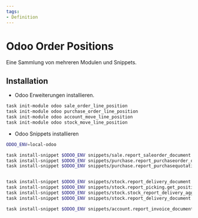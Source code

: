 ```yaml
---
tags:
- Definition
---
```

# Odoo Order Positions

Eine Sammlung von mehreren Modulen und Snippets.

## Installation

* Odoo Erweiterungen installieren.

```bash
task init-module odoo sale_order_line_position
task init-module odoo purchase_order_line_position
task init-module odoo account_move_line_position
task init-module odoo stock_move_line_position
```

* Odoo Snippets installieren

```bash
ODOO_ENV=local-odoo

task install-snippet $ODOO_ENV snippets/sale.report_saleorder_document.get_position.xml
task install-snippet $ODOO_ENV snippets/purchase.report_purchaseorder_document.get_position.xml
task install-snippet $ODOO_ENV snippets/purchase.report_purchasequotation_document.get_position.xml


task install-snippet $ODOO_ENV snippets/stock.report_delivery_document.get_position.xml  
task install-snippet $ODOO_ENV snippets/stock.report_picking.get_position.xml
task install-snippet $ODOO_ENV snippets/stock.stock_report_delivery_aggregated_move_lines.get_position.xml
task install-snippet $ODOO_ENV snippets/stock.report_delivery_document.sort_by_position.xml

task install-snippet $ODOO_ENV snippets/account.report_invoice_document.get_position.xml
```